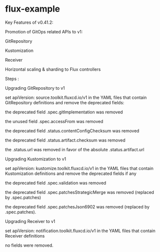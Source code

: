 # flux-example


Key Features of v0.41.2:

 Promotion of GitOps related APIs to v1:

GitRepository

Kustomization

Receiver

Horizontal scaling & sharding to Flux controllers

 

Steps :

Upgrading GitRepository to v1

set apiVersion: source.toolkit.fluxcd.io/v1 in the YAML files that contain GitRepository definitions and remove the deprecated fields:

the deprecated field .spec.gitImplementation was removed

the unused field .spec.accessFrom was removed

the deprecated field .status.contentConfigChecksum was removed

the deprecated field .status.artifact.checksum was removed

the .status.url was removed in favor of the absolute .status.artifact.url

Upgrading Kustomization to v1

set apiVersion: kustomize.toolkit.fluxcd.io/v1 in the YAML files that contain Kustomization definitions and remove the deprecated fields if any

the deprecated field .spec.validation was removed

the deprecated field .spec.patchesStrategicMerge was removed (replaced by .spec.patches)

the deprecated field .spec.patchesJson6902 was removed (replaced by .spec.patches).

Upgrading Receiver to v1

set apiVersion: notification.toolkit.fluxcd.io/v1 in the YAML files that contain Receiver definitions

no fields were removed.
